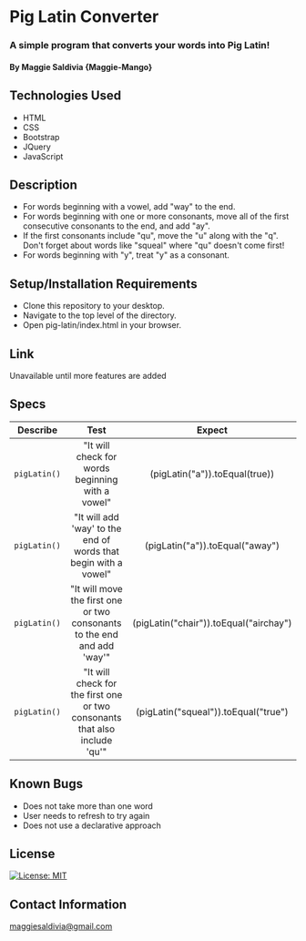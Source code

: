 # Pig Latin Converter

### A simple program that converts your words into Pig Latin!

#### By Maggie Saldivia **{Maggie-Mango}**

## Technologies Used
* HTML
* CSS
* Bootstrap
* JQuery
* JavaScript


## Description
* For words beginning with a vowel, add "way" to the end.
* For words beginning with one or more consonants, move all of the first consecutive consonants to the end, and add "ay".
* If the first consonants include "qu", move the "u" along with the "q". Don't forget about words like "squeal" where "qu" doesn't come first!
* For words beginning with "y", treat "y" as a consonant.


## Setup/Installation Requirements

* Clone this repository to your desktop.
* Navigate to the top level of the directory.
* Open pig-latin/index.html in your browser.

## Link

Unavailable until more features are added

## Specs

| Describe | Test | Expect |
|:--------:|:--------:|:--------:|
|`pigLatin()`| "It will check for words beginning with a vowel" | (pigLatin("a")).toEqual(true)) |
|`pigLatin()`| "It will add 'way' to the end of words that begin with a vowel" | (pigLatin("a")).toEqual("away") |
|`pigLatin()`| "It will move the first one or two consonants to the end and add 'way'" | (pigLatin("chair")).toEqual("airchay") |
|`pigLatin()`| "It will check for the first one or two consonants that also include 'qu'" | (pigLatin("squeal")).toEqual("true") |



## Known Bugs

* Does not take more than one word
* User needs to refresh to try again
* Does not use a declarative approach

## License

[![License: MIT](https://img.shields.io/badge/License-MIT-yellow.svg)](https://opensource.org/licenses/MIT)

## Contact Information

maggiesaldivia@gmail.com